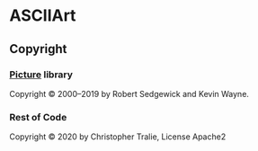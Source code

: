 # ASCIIArt

## Copyright 

### <a href = "https://algs4.cs.princeton.edu/code/javadoc/edu/princeton/cs/algs4/Picture.html">Picture</a> library
Copyright &copy; 2000&ndash;2019 by Robert Sedgewick and Kevin Wayne.


### Rest of Code
Copyright &copy; 2020 by Christopher Tralie, License Apache2